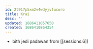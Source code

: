 ```yaml
---
id: 2t917p5xm2v4wdyjvfucwro
title: Krai
desc: ''
updated: 1686411057650
created: 1686410864354
---
```


- bith jedi padawan from [[sessions.6]]
